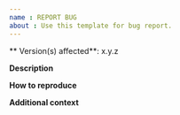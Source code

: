 ```yaml
---
name : REPORT BUG
about : Use this template for bug report.
---
```


** Version(s) affected**: x.y.z

**Description**  
<!-- A clear and concise description of the problem. -->

**How to reproduce**  
<!-- Code and/or config needed to reproduce the problem.

**Possible Solution**  
<!--- Optional: only if you have suggestions on a fix/reason for the bug -->

**Additional context**  
<!-- Optional: any other context about the problem: log messages, screenshots, etc. -->

